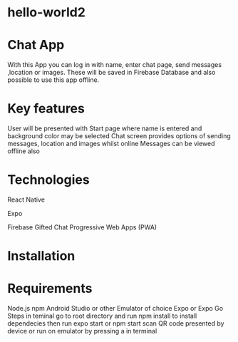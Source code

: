 # hello-world2
# Chat App #
With this App you can log in with name, enter chat page, send messages ,location or images. These will be saved in Firebase Database and also possible to use this app offline.

# Key features
User will be presented with Start page where name is entered and background color may be selected
Chat screen provides options of sending messages, location and images whilst online
Messages can be viewed offline also
# Technologies
React Native

Expo

Firebase
Gifted Chat
Progressive Web Apps (PWA)
# Installation
# Requirements
Node.js
npm
Android Studio or other Emulator of choice
Expo or Expo Go
Steps
in teminal go to root directory and run npm install to install dependecies
then run expo start or npm start
scan QR code presented by device or run on emulator by pressing a in terminal
